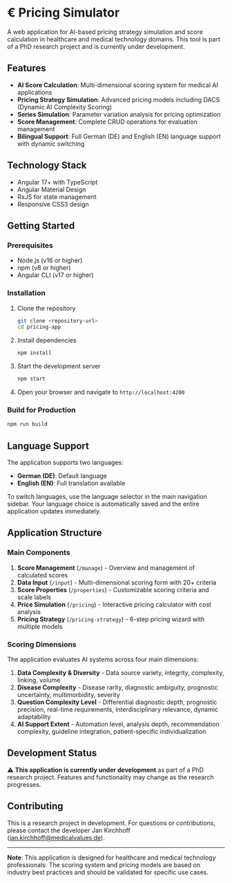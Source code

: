 # € Pricing Simulator

A web application for AI-based pricing strategy simulation and score calculation in healthcare and medical technology domains. This tool is part of a PhD research project and is currently under development.

## Features

- **AI Score Calculation**: Multi-dimensional scoring system for medical AI applications
- **Pricing Strategy Simulation**: Advanced pricing models including DACS (Dynamic AI Complexity Scoring)
- **Series Simulation**: Parameter variation analysis for pricing optimization
- **Score Management**: Complete CRUD operations for evaluation management
- **Bilingual Support**: Full German (DE) and English (EN) language support with dynamic switching

## Technology Stack

- Angular 17+ with TypeScript
- Angular Material Design
- RxJS for state management
- Responsive CSS3 design

## Getting Started

### Prerequisites
- Node.js (v16 or higher)
- npm (v8 or higher)
- Angular CLI (v17 or higher)

### Installation

1. Clone the repository
   ```bash
   git clone <repository-url>
   cd pricing-app
   ```

2. Install dependencies
   ```bash
   npm install
   ```

3. Start the development server
   ```bash
   npm start
   ```

4. Open your browser and navigate to `http://localhost:4200`

### Build for Production

```bash
npm run build
```

## Language Support

The application supports two languages:
- **German (DE)**: Default language
- **English (EN)**: Full translation available

To switch languages, use the language selector in the main navigation sidebar. Your language choice is automatically saved and the entire application updates immediately.

## Application Structure

### Main Components

1. **Score Management** (`/manage`) - Overview and management of calculated scores
2. **Data Input** (`/input`) - Multi-dimensional scoring form with 20+ criteria
3. **Score Properties** (`/properties`) - Customizable scoring criteria and scale labels
4. **Price Simulation** (`/pricing`) - Interactive pricing calculator with cost analysis
5. **Pricing Strategy** (`/pricing-strategy`) - 6-step pricing wizard with multiple models

### Scoring Dimensions

The application evaluates AI systems across four main dimensions:

1. **Data Complexity & Diversity** - Data source variety, integrity, complexity, linking, volume
2. **Disease Complexity** - Disease rarity, diagnostic ambiguity, prognostic uncertainty, multimorbidity, severity
3. **Question Complexity Level** - Differential diagnostic depth, prognostic precision, real-time requirements, interdisciplinary relevance, dynamic adaptability
4. **AI Support Extent** - Automation level, analysis depth, recommendation complexity, guideline integration, patient-specific individualization

## Development Status

⚠️ **This application is currently under development** as part of a PhD research project. Features and functionality may change as the research progresses.

## Contributing

This is a research project in development. For questions or contributions, please contact the developer Jan Kirchhoff (jan.kirchhoff@medicalvalues.de).

---

**Note**: This application is designed for healthcare and medical technology professionals. The scoring system and pricing models are based on industry best practices and should be validated for specific use cases.